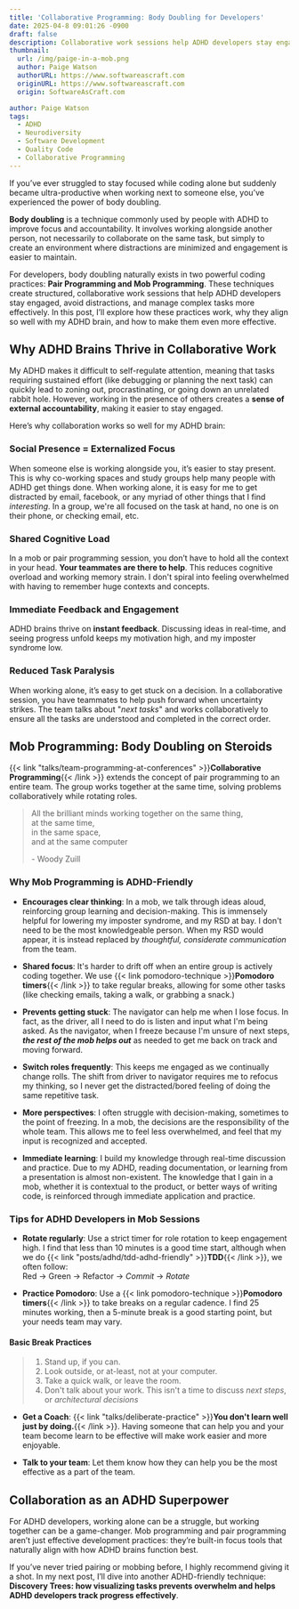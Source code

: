 ```yaml
---
title: 'Collaborative Programming: Body Doubling for Developers'
date: 2025-04-8 09:01:26 -0900
draft: false
description: Collaborative work sessions help ADHD developers stay engaged, avoid distractions, and manage complex tasks more effectively
thumbnail:
  url: /img/paige-in-a-mob.png
  author: Paige Watson
  authorURL: https://www.softwareascraft.com
  originURL: https://www.softwareascraft.com
  origin: SoftwareAsCraft.com

author: Paige Watson
tags:
  - ADHD
  - Neurodiversity
  - Software Development
  - Quality Code
  - Collaborative Programming 
---
```


If you’ve ever struggled to stay focused while coding alone but suddenly became ultra-productive when working next to
someone else, you’ve experienced the power of body doubling.

**Body doubling** is a technique commonly used by people with ADHD to improve focus and accountability. It involves working
alongside another person, not necessarily to collaborate on the same task, but simply to create an environment where
distractions are minimized and engagement is easier to maintain.

For developers, body doubling naturally exists in two powerful coding practices: **Pair Programming and Mob Programming**.
These techniques create structured, collaborative work sessions that help ADHD developers stay engaged, avoid
distractions, and manage complex tasks more effectively. In this post, I’ll explore how these practices work, why they
align so well with my ADHD brain, and how to make them even more effective.

## Why ADHD Brains Thrive in Collaborative Work

My ADHD makes it difficult to self-regulate attention, meaning that tasks requiring sustained effort (like debugging or 
planning the next task) can quickly lead to zoning out, procrastinating, or going down an unrelated rabbit hole. 
However, working in the presence of others creates a **sense of external accountability**, making it easier to stay
engaged.

Here’s why collaboration works so well for my ADHD brain:

### Social Presence = Externalized Focus

When someone else is working alongside you, it’s easier to stay present. This is why co-working spaces and study groups
help many people with ADHD get things done.  When working alone, it is easy for me to get distracted by email, facebook, 
or any myriad of other things that I find _interesting_. In a group, we're all focused on the task at hand, no one is on
their phone, or checking email, etc.   

### Shared Cognitive Load

In a mob or pair programming session, you don’t have to hold all the context in your head. **Your teammates are there to
help**. This reduces cognitive overload and working memory strain. I don't spiral into feeling overwhelmed with having to
remember huge contexts and concepts.

### Immediate Feedback and Engagement

ADHD brains thrive on **instant feedback**. Discussing ideas in real-time, and seeing progress unfold keeps my motivation
high, and my imposter syndrome low.

### Reduced Task Paralysis

When working alone, it’s easy to get stuck on a decision. In a collaborative session, you have teammates to help push
forward when uncertainty strikes. The team talks about "_next tasks_" and works collaboratively to ensure all the tasks
are understood and completed in the correct order.

## Mob Programming: Body Doubling on Steroids

{{< link "talks/team-programming-at-conferences" >}}**Collaborative Programming**{{< /link >}} extends the concept of 
pair programming to an entire team. The group works together at the same time, solving problems collaboratively while
rotating roles.
>All the brilliant minds working together on the same thing,  
> at the same time,  
> in the same space,  
> and at the same computer
> 
>\- Woody Zuill

### Why Mob Programming is ADHD-Friendly

- **Encourages clear thinking**: In a mob, we talk through ideas aloud, reinforcing group learning and decision-making. 
This is immensely helpful for lowering my imposter syndrome, and my RSD at bay. I don't need to be the most
knowledgeable person.  When my RSD would appear, it is instead replaced by _thoughtful, considerate communication_ 
from the team.

- **Shared focus**: It's harder to drift off when an entire group is actively coding together.  We use 
{{< link pomodoro-technique >}}**Pomodoro timers**{{< /link >}} to take regular breaks, allowing for some other tasks
(like checking emails, taking a walk, or grabbing a snack.)

- **Prevents getting stuck**: The navigator can help me when I lose focus.  In fact, as the driver, all I need to do is 
listen and input what I'm being asked.  As the navigator, when I freeze because I'm unsure of next steps, **_the rest of 
the mob helps out_** as needed to get me back on track and moving forward.

- **Switch roles frequently**: This keeps me engaged as we continually change rolls.  The shift from driver to navigator 
requires me to refocus my thinking, so I never get the distracted/bored feeling of doing the same repetitive task.

- **More perspectives**: I often struggle with decision-making, sometimes to the point of freezing.  In a mob, the
decisions are the responsibility of the whole team.  This allows me to feel less overwhelmed, and feel that my input is
recognized and accepted.

- **Immediate learning**: I build my knowledge through real-time discussion and practice.  Due to my ADHD, reading
documentation, or learning from a presentation is almost non-existent.  The knowledge that I gain in a mob, whether it
is contextual to the product, or better ways of writing code, is reinforced through immediate application and practice.

### Tips for ADHD Developers in Mob Sessions

- **Rotate regularly**: Use a strict timer for role rotation to keep engagement high. I find that less than 10 minutes
is a good time start, although when we do {{< link "posts/adhd/tdd-adhd-friendly" >}}**TDD**{{< /link >}}, we often follow:   
Red → Green → Refactor → _Commit_ → _Rotate_

- **Practice Pomodoro**: Use a {{< link pomodoro-technique >}}**Pomodoro timers**{{< /link >}} to take breaks on a regular cadence. I find 25 minutes working, then a 5-minute
break is a good starting point, but your needs team may vary.  

#### Basic Break Practices
> 1. Stand up, if you can.
> 2. Look outside, or at-least, not at your computer.
> 3. Take a quick walk, or leave the room.
> 4. Don't talk about your work.  This isn't a time to discuss _next steps_, or _architectural decisions_

- **Get a Coach**: {{< link "talks/deliberate-practice" >}}**You don't learn well just by doing.**{{< /link >}}. Having 
someone that can help you and your team become learn to be effective will make work easier and more enjoyable.

- **Talk to your team**: Let them know how they can help you be the most effective as a part of the team.

## Collaboration as an ADHD Superpower

For ADHD developers, working alone can be a struggle, but working together can be a game-changer. Mob programming and
pair programming aren’t just effective development practices: they’re built-in focus tools that naturally align with how
ADHD brains function best.

If you’ve never tried pairing or mobbing before, I highly recommend giving it a shot. In my next post, I’ll dive into
another ADHD-friendly technique: **Discovery Trees: how visualizing tasks prevents overwhelm and helps ADHD developers
track progress effectively**.